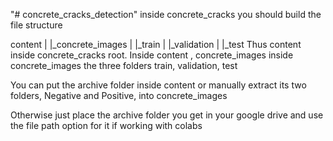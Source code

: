 "# concrete_cracks_detection" 
inside concrete_cracks you should build the file structure 

content
 |
 |_concrete_images
     |
     |_train
     |
     |_validation
     |
     |_test
Thus content inside concrete_cracks root. Inside content , concrete_images inside concrete_images the three folders train, validation, test

You can put the archive folder inside content or manually extract its two folders, Negative and Positive, into concrete_images

Otherwise just place the archive folder you get in your google drive and use the file path option for it if working with colabs